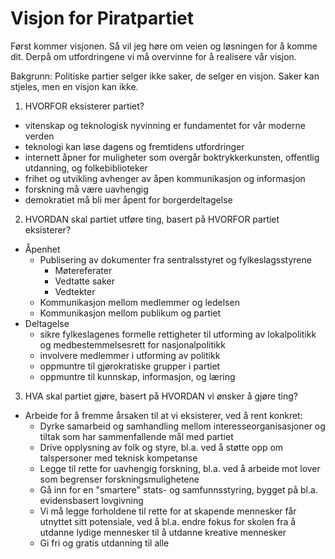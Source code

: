 Visjon for Piratpartiet
=======================

Først kommer visjonen.
Så vil jeg høre om veien og løsningen for å komme dit.
Derpå om utfordringene vi må overvinne for å realisere vår visjon.

Bakgrunn:
Politiske partier selger ikke saker, de selger en visjon.
Saker kan stjeles, men en visjon kan ikke.

1. HVORFOR eksisterer partiet?

  - vitenskap og teknologisk nyvinning er fundamentet for vår moderne verden
  - teknologi kan løse dagens og fremtidens utfordringer
  - internett åpner for muligheter som overgår boktrykkerkunsten, offentlig utdanning, og folkebiblioteker
  - frihet og utvikling avhenger av åpen kommunikasjon og informasjon
  - forskning må være uavhengig
  - demokratiet må bli mer åpent for borgerdeltagelse

2. HVORDAN skal partiet utføre ting, basert på HVORFOR partiet eksisterer?

  - Åpenhet
    - Publisering av dokumenter fra sentralsstyret og fylkeslagsstyrene
      - Møtereferater
      - Vedtatte saker
      - Vedtekter
    - Kommunikasjon mellom medlemmer og ledelsen
    - Kommunikasjon mellom publikum og partiet
  - Deltagelse
    - sikre fylkeslagenes formelle rettigheter til utforming av lokalpolitikk og medbestemmelsesrett for nasjonalpolitikk
    - involvere medlemmer i utforming av politikk
    - oppmuntre til gjørokratiske grupper i partiet
    - oppmuntre til kunnskap, informasjon, og læring

3. HVA skal partiet gjøre, basert på HVORDAN vi ønsker å gjøre ting?

  - Arbeide for å fremme årsaken til at vi eksisterer, ved å rent konkret:
    - Dyrke samarbeid og samhandling mellom interesseorganisasjoner og tiltak som har sammenfallende mål med partiet
    - Drive opplysning av folk og styre, bl.a. ved å støtte opp om talspersoner med teknisk kompetanse
    - Legge til rette for uavhengig forskning, bl.a. ved å arbeide mot lover som begrenser forskningsmulighetene
    - Gå inn for en "smartere" stats- og samfunnsstyring, bygget på bl.a. evidensbasert lovgivning
    - Vi må legge forholdene til rette for at skapende mennesker får utnyttet sitt potensiale, ved å bl.a. endre fokus for skolen fra å utdanne lydige mennesker til å utdanne kreative mennesker
    - Gi fri og gratis utdanning til alle
